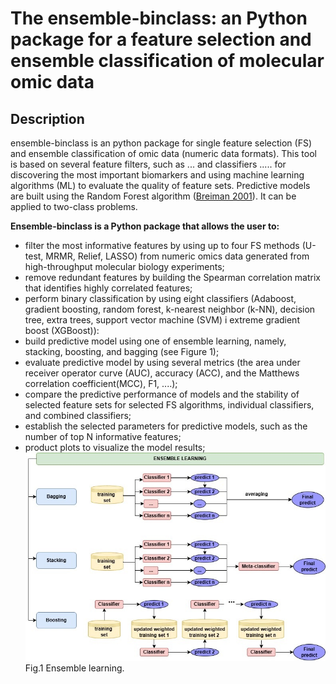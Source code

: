 # The ensemble-binclass: an Python package for a feature selection and ensemble classification of molecular omic data
## Description
ensemble-binclass is an python package for single feature selection (FS) and ensemble classification of omic data (numeric data formats).
This tool is based on several feature filters, such as ... and classifiers ..... for discovering the most important biomarkers and using machine learning algorithms (ML) to evaluate the quality of feature sets. 
Predictive models are built using the Random Forest algorithm ([Breiman 2001](https://link.springer.com/article/10.1023/A:1010933404324)). It can be applied to two-class problems.

**Ensemble-binclass is a Python package that allows the user to:**
* filter the most informative features by using up to four FS methods (U-test, MRMR, Relief, LASSO) from numeric omics data generated from high-throughput molecular biology experiments;
* remove redundant features by building the Spearman correlation matrix that identifies highly correlated features;
* perform binary classification by using eight classifiers (Adaboost, gradient boosting, random forest, k-nearest neighbor (k-NN), decision tree, extra trees, support vector machine (SVM) i extreme gradient boost (XGBoost)):
* build predictive model using one of ensemble learning, namely, stacking, boosting, and bagging (see Figure 1);
* evaluate predictive model by using several metrics (the area under receiver operator curve  (AUC), accuracy (ACC), and the Matthews correlation coefficient(MCC), F1, ....);
* compare the predictive performance of models and the stability of selected feature sets for selected FS algorithms, individual classifiers, and combined classifiers;  
* establish the selected parameters for predictive models, such as the number of top N informative features;
* product plots to visualize the model results;
![Fig.1](https://github.com/biocsuwb/Images/blob/main/EnsembleLearning.jpg?raw=true) 
Fig.1 Ensemble learning.

